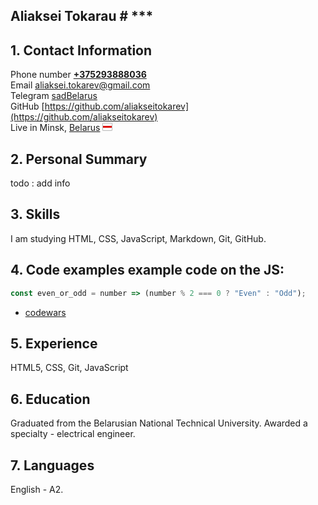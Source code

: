 ## Aliaksei Tokarau # ***

## 1. Contact Information
Phone number [**+375293888036**](tel:+375293888036)  
   Email [aliaksei.tokarev@gmail.com](aliaksei.tokarev@gmail.com)  
   Telegram [sadBelarus][sad]  
   GitHub [https://github.com/aliakseitokarev](https://github.com/aliakseitokarev)  
   Live in Minsk, [Belarus](https://www.wikiwand.com/en/Belarus 'Minsk is the capital') ![
flag](data:image/png;base64,iVBORw0KGgoAAAANSUhEUgAAABAAAAANCAYAAACgu+4kAAAACXBIWXMAAA7EAAAOxAGVKw4bAAAAYElEQVQoz82TIRaAMAxDsz1isIh57o5FT/QWcwj8BBZTUSx2rdn3P3kRSa01671DVTECSZRSABExLyJiebT5j6oiI0g4YAGAe1t99nHOMmF/Xpd81TrBhEzSLZNEin7hA89/Xdb1M0K3AAAAAElFTkSuQmCC) 
      
## 2. Personal Summary
todo : add info

## 3. Skills
I am studying HTML, CSS, JavaScript, Markdown, Git, GitHub.
## 4. Code examples example code on the JS:
```javascript
const even_or_odd = number => (number % 2 === 0 ? "Even" : "Odd");
```
- [codewars](https://www.codewars.com/users/aliakseitokarev)

## 5. Experience
HTML5, CSS, Git, JavaScript
## 6. Education
Graduated from the Belarusian National Technical University. Awarded a specialty - electrical engineer.
## 7. Languages
English - А2.

[sad]: https://t.me/sadBelarus ':('